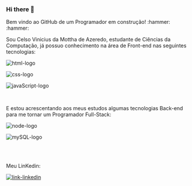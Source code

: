 ### Hi there 👋
<p>Bem vindo ao GitHub de um Programador em construção! :hammer: :hammer:<p/>
Sou Celso Vinicius da Mottha de Azeredo, estudante de Ciências da Computação, já possuo conhecimento na área de Front-end nas seguintes tecnologias:

<p><img src="https://img.shields.io/badge/HTML5-E34F26?style=for-the-badge&logo=html5&logoColor=white" alt="html-logo"/><p/>
<p><img src="https://img.shields.io/badge/CSS-239120?&style=for-the-badge&logo=css3&logoColor=white" alt="css-logo"/><p>
<p><img src="https://img.shields.io/badge/JavaScript-F7DF1E?style=for-the-badge&logo=javascript&logoColor=black" alt="javaScript-logo"/><p/>
<br/>

E estou acrescentando aos meus estudos algumas tecnologias Back-end para me tornar um Programador Full-Stack:
<p><img src="https://img.shields.io/badge/Node.js-43853D?style=for-the-badge&logo=node.js&logoColor=white" alt="node-logo"/><p>
<p><img src="https://img.shields.io/badge/MySQL-00000F?style=for-the-badge&logo=mysql&logoColor=white" alt="mySQL-logo"/><p>
<br/>
<br/>
<p>Meu LinKedin:<p/>

<a href="www.linkedin.com/in/celso-azeredo"/><img src="https://img.shields.io/badge/LinkedIn-0077B5?style=for-the-badge&logo=linkedin&logoColor=white" alt="link-linkedin"/></a>


